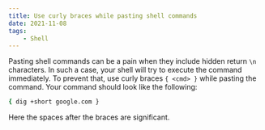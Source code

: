 ```yaml
---
title: Use curly braces while pasting shell commands
date: 2021-11-08
tags:
    - Shell
---
```


Pasting shell commands can be a pain when they include hidden return `\n` characters. In
such a case, your shell will try to execute the command immediately. To prevent that,
use curly braces `{ <cmd> }` while pasting the command. Your command should look like
the following:

```bash
{ dig +short google.com }
```

Here the spaces after the braces are significant.
